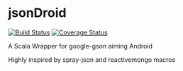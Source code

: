 jsonDroid
=========

[![Build Status](https://travis-ci.org/csenol/jsonDroid.png?branch=master)](https://travis-ci.org/csenol/jsonDroid)
[![Coverage Status](https://coveralls.io/repos/csenol/jsonDroid/badge.png?branch=master)](https://coveralls.io/r/csenol/jsonDroid?branch=master)

A Scala Wrapper for google-gson aiming Android

Highly inspired by spray-json and reactivemongo macros

